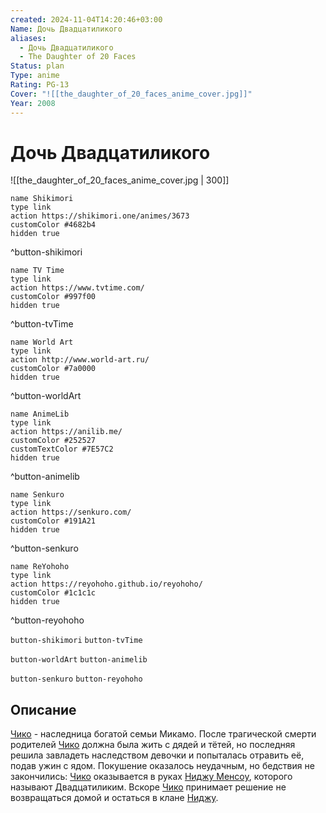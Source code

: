 ```yaml
---
created: 2024-11-04T14:20:46+03:00
Name: Дочь Двадцатиликого
aliases:
  - Дочь Двадцатиликого
  - The Daughter of 20 Faces
Status: plan
Type: anime
Rating: PG-13
Cover: "![[the_daughter_of_20_faces_anime_cover.jpg]]"
Year: 2008
---
```


# Дочь Двадцатиликого

![[the_daughter_of_20_faces_anime_cover.jpg | 300]]

```button
name Shikimori
type link
action https://shikimori.one/animes/3673
customColor #4682b4
hidden true
```
^button-shikimori

```button
name TV Time
type link
action https://www.tvtime.com/
customColor #997f00
hidden true
```
^button-tvTime

```button
name World Art
type link
action http://www.world-art.ru/
customColor #7a0000
hidden true
```
^button-worldArt

```button
name AnimeLib
type link
action https://anilib.me/
customColor #252527
customTextColor #7E57C2
hidden true
```
^button-animelib

```button
name Senkuro
type link
action https://senkuro.com/
customColor #191A21
hidden true
```
^button-senkuro

```button
name ReYohoho
type link
action https://reyohoho.github.io/reyohoho/
customColor #1c1c1c
hidden true
```
^button-reyohoho

`button-shikimori` `button-tvTime`

`button-worldArt` `button-animelib`

`button-senkuro` `button-reyohoho`

## Описание

[Чико](https://shikimori.one/characters/10510-chizuko-mikamo) - наследница богатой семьи Микамо. После трагической смерти родителей [Чико](https://shikimori.one/characters/10510-chizuko-mikamo) должна была жить с дядей и тётей, но последняя решила завладеть наследством девочки и попыталась отравить её, подав ужин с ядом. Покушение оказалось неудачным, но бедствия не закончились: [Чико](https://shikimori.one/characters/10510-chizuko-mikamo) оказывается в руках [Ниджу Менсоу](https://shikimori.one/characters/10511-nijuu-mensou), которого называют Двадцатиликим. Вскоре [Чико](https://shikimori.one/characters/10510-chizuko-mikamo) принимает решение не возвращаться домой и остаться в клане [Ниджу](https://shikimori.one/characters/10511-nijuu-mensou).
